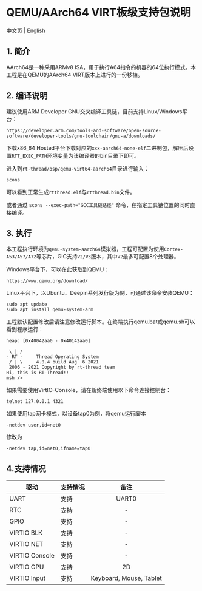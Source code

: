 # QEMU/AArch64 VIRT板级支持包说明

中文页 | [English](README.md)

## 1. 简介

AArch64是一种采用ARMv8 ISA，用于执行A64指令的机器的64位执行模式。本工程是在QEMU的AArch64 VIRT版本上进行的一份移植。

## 2. 编译说明

建议使用ARM Developer GNU交叉编译工具链，目前支持Linux/Windows平台：
```
https://developer.arm.com/tools-and-software/open-source-software/developer-tools/gnu-toolchain/gnu-a/downloads/
```
下载x86_64 Hosted平台下载对应的`xxx-aarch64-none-elf`二进制包，解压后设置`RTT_EXEC_PATH`环境变量为该编译器的bin目录下即可。

进入到`rt-thread/bsp/qemu-virt64-aarch64`目录进行输入：
```
scons
```
可以看到正常生成`rtthread.elf`与`rtthread.bin`文件。

或者通过 `scons --exec-path="GCC工具链路径"` 命令，在指定工具链位置的同时直接编译。

## 3. 执行

本工程执行环境为`qemu-system-aarch64`模拟器，工程可配置为使用`Cortex-A53/A57/A72`等芯片，GIC支持`V2/V3`版本，其中`V2`最多可配置8个处理器。

Windows平台下，可以在此获取到QEMU：
```
https://www.qemu.org/download/
```
Linux平台下，以Ubuntu、Deepin系列发行版为例，可通过该命令安装QEMU：
```
sudo apt update
sudo apt install qemu-system-arm
```

工程默认配置修改后请注意修改运行脚本。在终端执行qemu.bat或qemu.sh可以看到程序运行：
```
heap: [0x40042aa0 - 0x40142aa0]

 \ | /
- RT -     Thread Operating System
 / | \     4.0.4 build Aug  6 2021
 2006 - 2021 Copyright by rt-thread team
Hi, this is RT-Thread!!
msh />
```

如果需要使用VirtIO-Console，请在新终端使用以下命令连接控制台：
```
telnet 127.0.0.1 4321
```

如果使用tap网卡模式，以设备tap0为例，将qemu运行脚本
```
-netdev user,id=net0
```
修改为
```
-netdev tap,id=net0,ifname=tap0
```

## 4.支持情况

| 驱动 | 支持情况  |  备注  |
| ------ | ----  | :------:  |
| UART | 支持 | UART0 |
| RTC  | 支持 | - |
| GPIO | 支持 | - |
| VIRTIO BLK | 支持 | - |
| VIRTIO NET | 支持 | - |
| VIRTIO Console | 支持 | - |
| VIRTIO GPU | 支持 | 2D |
| VIRTIO Input | 支持 | Keyboard, Mouse, Tablet |